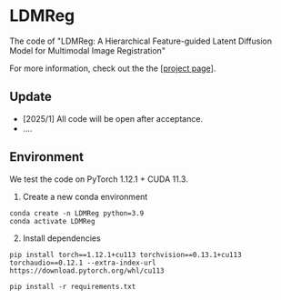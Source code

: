 # LDMReg

The code of "LDMReg: A Hierarchical Feature-guided Latent Diffusion Model  for Multimodal Image Registration"

For more information, check out the  the [[project page](https://cv-reasearch.github.io/LDMReg/)]. 
## Update
- [2025/1] All code will be open after acceptance.
- ....

## Environment

We test the code on PyTorch 1.12.1 + CUDA 11.3.

1. Create a new conda environment
```
conda create -n LDMReg python=3.9
conda activate LDMReg
```

2. Install dependencies
```
pip install torch==1.12.1+cu113 torchvision==0.13.1+cu113 torchaudio==0.12.1 --extra-index-url https://download.pytorch.org/whl/cu113

pip install -r requirements.txt
```

